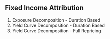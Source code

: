 ## Fixed Income Attribution

1. Exposure Decomposition - Duration Based
2. Yield Curve Decomposition - Duration Based
3. Yield Curve Decomposition - Full Repricing